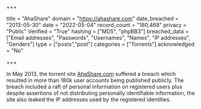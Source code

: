 +++

title = "AhaShare"
domain = "https://ahashare.com"
date_breached = "2013-05-30"
date = "2022-05-04"
record_count = "180,468"
privacy = "Public"
Verified = "True"
hashing = ["MD5", "phpBB3"]
breached_data = ["Email addresses", "Passwords", "Usernames", "Names", "IP addresses", "Genders"]
type = ["posts","post"]
categories = ["Torrents"]
acknowledged = "No"


+++


In May 2013, the torrent site <a href="http://www.ahashare.com">AhaShare.com</a> suffered a breach which resulted in more than 180k user accounts being published publicly. The breach included a raft of personal information on registered users plus despite assertions of not distributing personally identifiable information, the site also leaked the IP addresses used by the registered identities.


